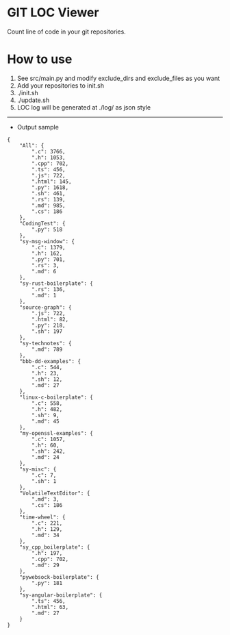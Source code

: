 # GIT LOC Viewer
Count line of code in your git repositories.

# How to use
1. See src/main.py and modify exclude_dirs and exclude_files as you want
2. Add your repositories to init.sh
3. ./init.sh
4. ./update.sh
5. LOC log will be generated at ./log/ as json style

***

+ Output sample
```
{
    "All": {
        ".c": 3766,
        ".h": 1053,
        ".cpp": 702,
        ".ts": 456,
        ".js": 722,
        ".html": 145,
        ".py": 1618,
        ".sh": 461,
        ".rs": 139,
        ".md": 985,
        ".cs": 186
    },
    "CodingTest": {
        ".py": 518
    },
    "sy-msg-window": {
        ".c": 1379,
        ".h": 162,
        ".py": 701,
        ".rs": 3,
        ".md": 6
    },
    "sy-rust-boilerplate": {
        ".rs": 136,
        ".md": 1
    },
    "source-graph": {
        ".js": 722,
        ".html": 82,
        ".py": 218,
        ".sh": 197
    },
    "sy-technotes": {
        ".md": 789
    },
    "bbb-dd-examples": {
        ".c": 544,
        ".h": 23,
        ".sh": 12,
        ".md": 27
    },
    "linux-c-boilerplate": {
        ".c": 558,
        ".h": 482,
        ".sh": 9,
        ".md": 45
    },
    "my-openssl-examples": {
        ".c": 1057,
        ".h": 60,
        ".sh": 242,
        ".md": 24
    },
    "sy-misc": {
        ".c": 7,
        ".sh": 1
    },
    "VolatileTextEditor": {
        ".md": 3,
        ".cs": 186
    },
    "time-wheel": {
        ".c": 221,
        ".h": 129,
        ".md": 34
    },
    "sy_cpp_boilerplate": {
        ".h": 197,
        ".cpp": 702,
        ".md": 29
    },
    "pywebsock-boilerplate": {
        ".py": 181
    },
    "sy-angular-boilerplate": {
        ".ts": 456,
        ".html": 63,
        ".md": 27
    }
}
```

